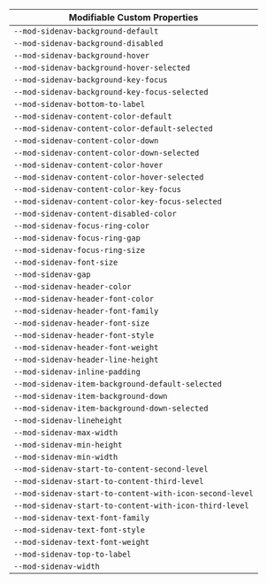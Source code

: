 | Modifiable Custom Properties |
| --- |
| `--mod-sidenav-background-default` |
| `--mod-sidenav-background-disabled` |
| `--mod-sidenav-background-hover` |
| `--mod-sidenav-background-hover-selected` |
| `--mod-sidenav-background-key-focus` |
| `--mod-sidenav-background-key-focus-selected` |
| `--mod-sidenav-bottom-to-label` |
| `--mod-sidenav-content-color-default` |
| `--mod-sidenav-content-color-default-selected` |
| `--mod-sidenav-content-color-down` |
| `--mod-sidenav-content-color-down-selected` |
| `--mod-sidenav-content-color-hover` |
| `--mod-sidenav-content-color-hover-selected` |
| `--mod-sidenav-content-color-key-focus` |
| `--mod-sidenav-content-color-key-focus-selected` |
| `--mod-sidenav-content-disabled-color` |
| `--mod-sidenav-focus-ring-color` |
| `--mod-sidenav-focus-ring-gap` |
| `--mod-sidenav-focus-ring-size` |
| `--mod-sidenav-font-size` |
| `--mod-sidenav-gap` |
| `--mod-sidenav-header-color` |
| `--mod-sidenav-header-font-color` |
| `--mod-sidenav-header-font-family` |
| `--mod-sidenav-header-font-size` |
| `--mod-sidenav-header-font-style` |
| `--mod-sidenav-header-font-weight` |
| `--mod-sidenav-header-line-height` |
| `--mod-sidenav-inline-padding` |
| `--mod-sidenav-item-background-default-selected` |
| `--mod-sidenav-item-background-down` |
| `--mod-sidenav-item-background-down-selected` |
| `--mod-sidenav-lineheight` |
| `--mod-sidenav-max-width` |
| `--mod-sidenav-min-height` |
| `--mod-sidenav-min-width` |
| `--mod-sidenav-start-to-content-second-level` |
| `--mod-sidenav-start-to-content-third-level` |
| `--mod-sidenav-start-to-content-with-icon-second-level` |
| `--mod-sidenav-start-to-content-with-icon-third-level` |
| `--mod-sidenav-text-font-family` |
| `--mod-sidenav-text-font-style` |
| `--mod-sidenav-text-font-weight` |
| `--mod-sidenav-top-to-label` |
| `--mod-sidenav-width` |